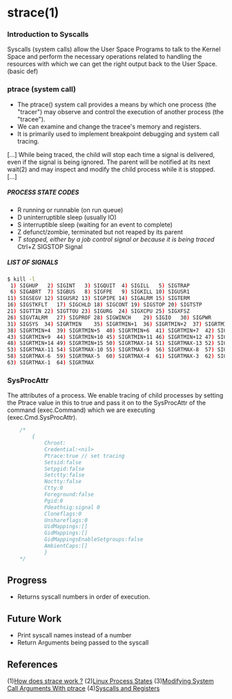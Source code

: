 # strace(1)

### Introduction to Syscalls

Syscalls (system calls) allow the User Space Programs to talk to the Kernel Space and perform the necessary operations related to handling the resources with which we can get the right output back to the User Space. (basic def)


### ptrace (system call)
* The ptrace() system call provides a means by which one process (the "tracer") may observe and control the execution of another process (the "tracee").
* We can examine and change the tracee's memory and registers. 
* It is primarily used to implement breakpoint debugging and system call tracing.

[...] While being traced, the child will stop each time a signal is delivered, even if the signal is being ignored. The parent will be notified at its next wait(2) and may inspect and modify the child process while it is stopped. [...]

##### PROCESS STATE CODES
   - R  running or runnable (on run queue)
   - D  uninterruptible sleep (usually IO)
   - S  interruptible sleep (waiting for an event to complete)
   - Z  defunct/zombie, terminated but not reaped by its parent
   - _T  stopped, either by a job control signal or because it is being traced_
	Ctrl+Z SIGSTOP Signal

##### LIST OF SIGNALS
```sh
$ kill -l
 1) SIGHUP	 2) SIGINT	 3) SIGQUIT	 4) SIGILL	 5) SIGTRAP
 6) SIGABRT	 7) SIGBUS	 8) SIGFPE	 9) SIGKILL	10) SIGUSR1
11) SIGSEGV	12) SIGUSR2	13) SIGPIPE	14) SIGALRM	15) SIGTERM
16) SIGSTKFLT	17) SIGCHLD	18) SIGCONT	19) SIGSTOP	20) SIGTSTP
21) SIGTTIN	22) SIGTTOU	23) SIGURG	24) SIGXCPU	25) SIGXFSZ
26) SIGVTALRM	27) SIGPROF	28) SIGWINCH	29) SIGIO	30) SIGPWR
31) SIGSYS	34) SIGRTMIN	35) SIGRTMIN+1	36) SIGRTMIN+2	37) SIGRTMIN+3
38) SIGRTMIN+4	39) SIGRTMIN+5	40) SIGRTMIN+6	41) SIGRTMIN+7	42) SIGRTMIN+8
43) SIGRTMIN+9	44) SIGRTMIN+10	45) SIGRTMIN+11	46) SIGRTMIN+12	47) SIGRTMIN+13
48) SIGRTMIN+14	49) SIGRTMIN+15	50) SIGRTMAX-14	51) SIGRTMAX-13	52) SIGRTMAX-12
53) SIGRTMAX-11	54) SIGRTMAX-10	55) SIGRTMAX-9	56) SIGRTMAX-8	57) SIGRTMAX-7
58) SIGRTMAX-6	59) SIGRTMAX-5	60) SIGRTMAX-4	61) SIGRTMAX-3	62) SIGRTMAX-2
63) SIGRTMAX-1	64) SIGRTMAX	
```

### SysProcAttr

The attributes of a process. We enable tracing of child processes by setting the Ptrace value in this to true and pass it on to the SysProcAttr of the command (exec.Command) which we are executing (exec.Cmd.SysProcAttr).

```go
	/*
		{
			Chroot:
			Credential:<nil>
			Ptrace:true // set tracing
			Setsid:false
			Setpgid:false
			Setctty:false
			Noctty:false
			Ctty:0
			Foreground:false
			Pgid:0
			Pdeathsig:signal 0
			Cloneflags:0
			Unshareflags:0
			UidMappings:[]
			GidMappings:[]
			GidMappingsEnableSetgroups:false
            AmbientCaps:[]
            }
	*/
```

## Progress

* Returns syscall numbers in order of execution.

## Future Work

* Print syscall names instead of a number
* Return Arguments being passed to the syscall

## References
(1)[How does strace work ?](https://blog.packagecloud.io/eng/2016/02/29/how-does-strace-work/)
(2)[Linux Process States](https://idea.popcount.org/2012-12-11-linux-process-states/)
(3)[Modifying System Call Arguments With ptrace](https://www.alfonsobeato.net/c/modifying-system-call-arguments-with-ptrace/) 
(4)[Syscalls and Registers](https://stackoverflow.com/questions/2535989/what-are-the-calling-conventions-for-unix-linux-system-calls-on-i386-and-x86-6)

